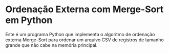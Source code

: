 # Ordenação Externa com Merge-Sort em Python

Este é um programa Python que implementa o algoritmo de ordenação externa Merge-Sort para ordenar um arquivo CSV de registros de tamanho grande que não cabe na memória principal.
